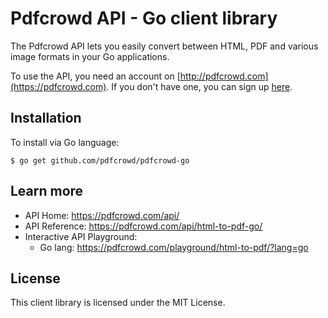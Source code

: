 # Pdfcrowd API - Go client library

The Pdfcrowd API lets you easily convert between HTML, PDF and various image
formats in your Go applications.

To use the API, you need an account on
[http://pdfcrowd.com](https://pdfcrowd.com). If you don't have one, you
can sign up [here](https://pdfcrowd.com/pricing/api/).

## Installation

To install via Go language:

    $ go get github.com/pdfcrowd/pdfcrowd-go

## Learn more

* API Home:  <https://pdfcrowd.com/api/>
* API Reference:  <https://pdfcrowd.com/api/html-to-pdf-go/>
* Interactive API Playground:
  * Go lang: <https://pdfcrowd.com/playground/html-to-pdf/?lang=go>

## License

This client library is licensed under the MIT License.
